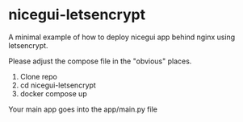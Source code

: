 # nicegui-letsencrypt

A minimal example of how to deploy nicegui app behind nginx using letsencrypt.

Please adjust the compose file in the "obvious" places.

1) Clone repo
2) cd nicegui-letsencrypt
3) docker compose up

Your main app goes into the app/main.py file

